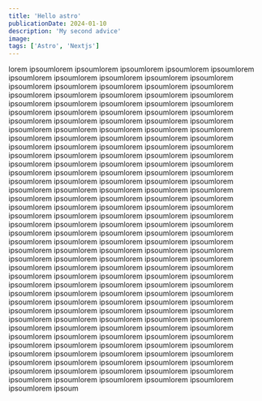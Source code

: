 ```yaml
---
title: 'Hello astro'
publicationDate: 2024-01-10
description: 'My second advice'
image:
tags: ['Astro', 'Nextjs']
---
```


lorem ipsoumlorem ipsoumlorem ipsoumlorem ipsoumlorem ipsoumlorem ipsoumlorem ipsoumlorem ipsoumlorem ipsoumlorem ipsoumlorem ipsoumlorem ipsoumlorem ipsoumlorem ipsoumlorem ipsoumlorem ipsoumlorem ipsoumlorem ipsoumlorem ipsoumlorem ipsoumlorem ipsoumlorem ipsoumlorem ipsoumlorem ipsoumlorem ipsoumlorem ipsoumlorem ipsoumlorem ipsoumlorem ipsoumlorem ipsoumlorem ipsoumlorem ipsoumlorem ipsoumlorem ipsoumlorem ipsoumlorem ipsoumlorem ipsoumlorem ipsoumlorem ipsoumlorem ipsoumlorem ipsoumlorem ipsoumlorem ipsoumlorem ipsoumlorem ipsoumlorem ipsoumlorem ipsoumlorem ipsoumlorem ipsoumlorem ipsoumlorem ipsoumlorem ipsoumlorem ipsoumlorem ipsoumlorem ipsoumlorem ipsoumlorem ipsoumlorem ipsoumlorem ipsoumlorem ipsoumlorem ipsoumlorem ipsoumlorem ipsoumlorem ipsoumlorem ipsoumlorem ipsoumlorem ipsoumlorem ipsoumlorem ipsoumlorem ipsoumlorem ipsoumlorem ipsoumlorem ipsoumlorem ipsoumlorem ipsoumlorem ipsoumlorem ipsoumlorem ipsoumlorem ipsoumlorem ipsoumlorem ipsoumlorem ipsoumlorem ipsoumlorem ipsoumlorem ipsoumlorem ipsoumlorem ipsoumlorem ipsoumlorem ipsoumlorem ipsoumlorem ipsoumlorem ipsoumlorem ipsoumlorem ipsoumlorem ipsoumlorem ipsoumlorem ipsoumlorem ipsoumlorem ipsoumlorem ipsoumlorem ipsoumlorem ipsoumlorem ipsoumlorem ipsoumlorem ipsoumlorem ipsoumlorem ipsoumlorem ipsoumlorem ipsoumlorem ipsoumlorem ipsoumlorem ipsoumlorem ipsoumlorem ipsoumlorem ipsoumlorem ipsoumlorem ipsoumlorem ipsoumlorem ipsoumlorem ipsoumlorem ipsoumlorem ipsoumlorem ipsoumlorem ipsoumlorem ipsoumlorem ipsoumlorem ipsoumlorem ipsoumlorem ipsoumlorem ipsoumlorem ipsoumlorem ipsoumlorem ipsoumlorem ipsoumlorem ipsoumlorem ipsoumlorem ipsoumlorem ipsoumlorem ipsoumlorem ipsoumlorem ipsoumlorem ipsoumlorem ipsoumlorem ipsoumlorem ipsoumlorem ipsoumlorem ipsoumlorem ipsoumlorem ipsoumlorem ipsoumlorem ipsoumlorem ipsoumlorem ipsoumlorem ipsoumlorem ipsoumlorem ipsoumlorem ipsoumlorem ipsoumlorem ipsoumlorem ipsoumlorem ipsoumlorem ipsoumlorem ipsoumlorem ipsoumlorem ipsoumlorem ipsoumlorem ipsoumlorem ipsoumlorem ipsoumlorem ipsoumlorem ipsoumlorem ipsoumlorem ipsoumlorem ipsoumlorem ipsoumlorem ipsoumlorem ipsoumlorem ipsoumlorem ipsoumlorem ipsoumlorem ipsoumlorem ipsoumlorem ipsoumlorem ipsoumlorem ipsoumlorem ipsoumlorem ipsoum
